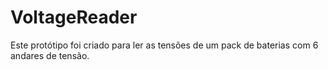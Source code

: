 # VoltageReader
Este protótipo foi criado para ler as tensões de um pack de baterias com 6 andares de tensão.
